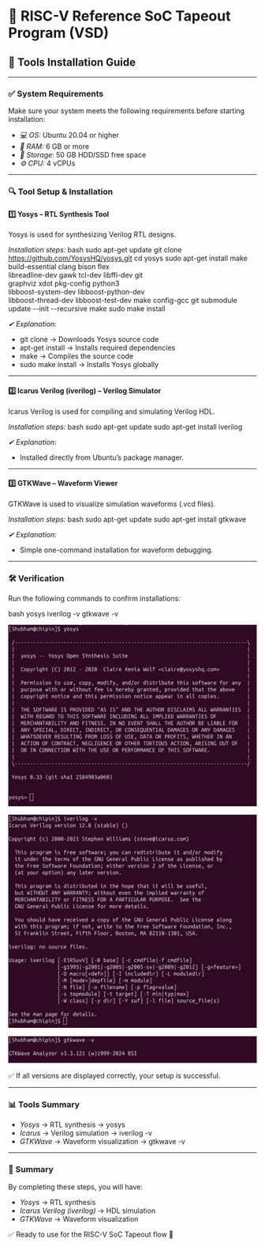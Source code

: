 # 🚀 RISC-V Reference SoC Tapeout Program (VSD)

## 🔧 Tools Installation Guide

---

### ✅ System Requirements

Make sure your system meets the following requirements before starting installation:

- *💻 OS:* Ubuntu 20.04 or higher  
- *🧠 RAM:* 6 GB or more  
- *💾 Storage:* 50 GB HDD/SSD free space  
- *⚙️ CPU:* 4 vCPUs  

---

### 🔍 Tool Setup & Installation

#### 1️⃣ Yosys – RTL Synthesis Tool

Yosys is used for synthesizing Verilog RTL designs.

*Installation steps:*
bash
sudo apt-get update
git clone https://github.com/YosysHQ/yosys.git
cd yosys
sudo apt-get install make build-essential clang bison flex \
    libreadline-dev gawk tcl-dev libffi-dev git \
    graphviz xdot pkg-config python3 \
    libboost-system-dev libboost-python-dev \
    libboost-thread-dev libboost-test-dev
make config-gcc
git submodule update --init --recursive
make 
sudo make install


*✔ Explanation:*
- git clone → Downloads Yosys source code
- apt-get install → Installs required dependencies
- make → Compiles the source code
- sudo make install → Installs Yosys globally

---

#### 2️⃣ Icarus Verilog (iverilog) – Verilog Simulator

Icarus Verilog is used for compiling and simulating Verilog HDL.

*Installation steps:*
bash
sudo apt-get update
sudo apt-get install iverilog


*✔ Explanation:*
- Installed directly from Ubuntu’s package manager.

---

#### 3️⃣ GTKWave – Waveform Viewer

GTKWave is used to visualize simulation waveforms (.vcd files).

*Installation steps:*
bash
sudo apt-get update
sudo apt-get install gtkwave


*✔ Explanation:*
- Simple one-command installation for waveform debugging.

---

### 🛠️ Verification

Run the following commands to confirm installations:

bash
yosys
iverilog -v
gtkwave -v

![Alt Text](images/yosys.jpeg)

![Alt Text](images/iverilog.jpeg)

![Alt Text](images/gtkwave.jpeg)

✅ If all versions are displayed correctly, your setup is successful.

---

### 📊 Tools Summary

- *Yosys* → RTL synthesis → yosys
- *Icarus* → Verilog simulation → iverilog -v 
- *GTKWave* → Waveform visualization → gtkwave -v
---

### 🎯 Summary

By completing these steps, you will have:

- *Yosys* → RTL synthesis
- *Icarus Verilog (iverilog)* → HDL simulation
- *GTKWave* → Waveform visualization

✅ Ready to use for the RISC-V SoC Tapeout flow 🚀
